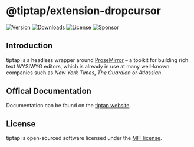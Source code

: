 # @tiptap/extension-dropcursor
[![Version](https://img.shields.io/npm/v/@tiptap/extension-dropcursor.svg?label=version)](https://www.npmjs.com/package/@tiptap/extension-dropcursor)
[![Downloads](https://img.shields.io/npm/dm/@tiptap/extension-dropcursor.svg)](https://npmcharts.com/compare/tiptap?minimal=true)
[![License](https://img.shields.io/npm/l/@tiptap/extension-dropcursor.svg)](https://www.npmjs.com/package/@tiptap/extension-dropcursor)
[![Sponsor](https://img.shields.io/static/v1?label=Sponsor&message=%E2%9D%A4&logo=GitHub)](https://github.com/sponsors/ueberdosis)

## Introduction
tiptap is a headless wrapper around [ProseMirror](https://ProseMirror.net) – a toolkit for building rich text WYSIWYG editors, which is already in use at many well-known companies such as *New York Times*, *The Guardian* or *Atlassian*.

## Offical Documentation
Documentation can be found on the [tiptap website](https://tiptap.dev).

## License
tiptap is open-sourced software licensed under the [MIT license](https://github.com/ueberdosis/tiptap-next/blob/main/LICENSE.md).
